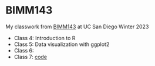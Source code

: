 # BIMM143

My classwork from [BIMM143](https://bioboot.github.io/bimm143_W23/) at UC San Diego Winter 2023

- Class 4: Introduction to R
- Class 5: Data visualization with ggplot2
- Class 6:
- Class 7: [code](https://github.com/AWildSphinx/bimm143_github/blob/main/Class07/Class07.md)
